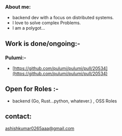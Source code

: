 
### About me:
- backend  dev with a focus on distributed systems.
- I love to solve complex Problems. 
- I am  a polygot... 

## Work  is done/ongoing:-

### Pulumi:-
- [https://github.com/pulumi/pulumi/pull/20534](https://github.com/pulumi/pulumi/pull/20534)

## Open for Roles :-
- backend (Go, Rust...python, whatever.) , OSS Roles
 
## contact:
ashishkumar0265aaa@gmail.com



